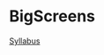 BigScreens
==========

[Syllabus](https://github.com/ITPNYU/BigScreens/blob/master/Big-Screens-2017-Syllabus.md)

